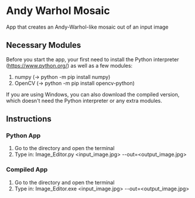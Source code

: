 # Andy Warhol Mosaic
App that creates an Andy-Warhol-like mosaic out of an input image

## Necessary Modules
Before you start the app, your first need to install the Python interpreter (https://www.python.org/) as well as a few modules:

1. numpy (-> python -m pip install numpy)
2. OpenCV (-> python -m pip install opencv-python)

If you are using Windows, you can also download the compiled version, which doesn't need the Python interpreter or any extra modules.

## Instructions
### Python App
1. Go to the directory and open the terminal
2. Type in: Image_Editor.py <input_image.jpg> --out=<output_image.jpg>

### Compiled App
1. Go to the directory and open the terminal
2. Type in: Image_Editor.exe <input_image.jpg> --out=<output_image.jpg>
